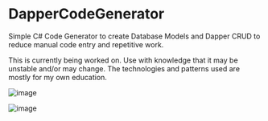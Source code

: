 # DapperCodeGenerator
Simple C# Code Generator to create Database Models and Dapper CRUD to reduce manual code entry and repetitive work.

This is currently being worked on. Use with knowledge that it may be unstable and/or may change. The technologies and patterns used are mostly for my own education.

![image](https://user-images.githubusercontent.com/9127996/34977996-fb4a9776-fa59-11e7-8978-229aea9b1ef7.png)

![image](https://user-images.githubusercontent.com/9127996/34978041-2c01d460-fa5a-11e7-9ccb-285736b38cf9.png)
